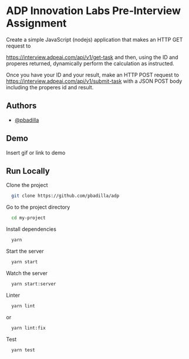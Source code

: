 
# ADP Innovation Labs Pre‐Interview Assignment

Create a simple JavaScript (nodejs) application that makes an HTTP GET request to

https://interview.adpeai.com/api/v1/get-task
and then, using the ID and properes returned, dynamically perform the calculation as instructed.

Once you have your ID and your result, make an HTTP POST request to
https://interview.adpeai.com/api/v1/submit-task
with a JSON POST body including the properes id and result.

## Authors

- [@pbadilla](https://www.github.com/pbadilla)


## Demo

Insert gif or link to demo


## Run Locally

Clone the project

```bash
  git clone https://github.com/pbadilla/adp
```

Go to the project directory

```bash
  cd my-project
```

Install dependencies

```bash
  yarn
```

Start the server

```bash
  yarn start
```

Watch the server

```bash
  yarn start:server
```

Linter

```bash
  yarn lint 
```
or
```bash
  yarn lint:fix
```
Test   
```bash
  yarn test
```